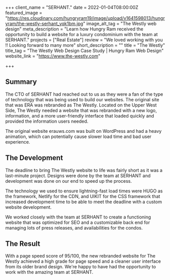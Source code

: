 +++
client_name = "SERHANT."
date = 2022-01-04T08:00:00Z
featured_image = "https://res.cloudinary.com/hungryram19/image/upload/v1641598013/hungryram/the-westly-serhant_yqk1bm.jpg"
image_alt_tag = "The Westly web design"
meta_description = "Learn how Hungry Ram received the opportunity to build a website for a luxury condominium with the team at SERHANT."
projects = ["Real Estate"]
review = "We loved working with you !! Looking forward to many more"
short_description = ""
title = "The Westly"
title_tag = "The Westly Web Design Case Study | Hungry Ram Web Design"
website_link = "https://www.the-westly.com"

+++
## Summary

The CTO of SERHANT had reached out to us as they were a fan of the type of technology that was being used to build our websites. The original site that was ERA was rebranded as The Westly. Located on the Upper West Side, The Westly needed a website that was rebranded with a new logo, information, and a more user-friendly interface that loaded quickly and provided the information users needed.

The original website erauws.com was built on WordPress and had a heavy animation, which can potentially cause slower load time and bad user experience.

## The Development

The deadline to bring The Westly website to life was fairly short as it was a last-minute project. Designs were done by the team at SERHANT and development was done on our end to speed up the process.

The technology we used to ensure lightning-fast load times were HUGO as the framework, Netlify for the CDN, and UIKIT for the CSS framework that increased development time to be able to meet the deadline with a custom website development.

We worked closely with the team at SERHANT to create a functioning website that was optimized for SEO and a customizable back end for managing lots of press releases, and availabilities for the condos.

## The Result

With a page speed score of 95/100, the new rebranded website for The Westly achieved a high grade for page speed and a cleaner user interface from its older brand design. We're happy to have had the opportunity to work with the amazing team at SERHANT.